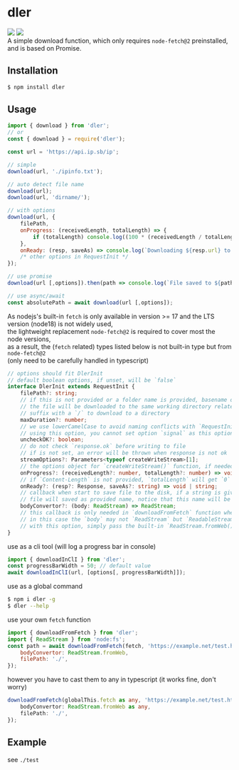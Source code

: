 # dler

[![](https://badgen.net/packagephobia/install/dler)](https://packagephobia.com/result?p=dler)
[![](https://img.shields.io/npm/v/dler)](https://www.npmjs.com/package/dler)  
A simple download function, which only requires `node-fetch@2` preinstalled, and is based on Promise.

## Installation

```sh
$ npm install dler
```

## Usage

```js
import { download } from 'dler';
// or
const { download } = require('dler');
```

```js
const url = 'https://api.ip.sb/ip';

// simple
download(url, './ipinfo.txt');

// auto detect file name
download(url);
download(url, 'dirname/');

// with options
download(url, {
    filePath,
    onProgress: (receivedLength, totalLength) => {
        if (totalLength) console.log((100 * (receivedLength / totalLength)).toFixed(2) + '%');
    },
    onReady: (resp, saveAs) => console.log(`Downloading ${resp.url} to ${saveAs}`),
    /* other options in RequestInit */
});
```

```js
// use promise
download(url [,options]).then(path => console.log(`File saved to ${path}`));

// use async/await
const absolutePath = await download(url [,options]);
```

As nodejs's built-in `fetch` is only available in version >= 17 and the LTS version (node18) is not widely used,  
the lightweight replacement `node-fetch@2` is required to cover most the node versions,  
as a result, the (`fetch` related) types listed below is not built-in type but from `node-fetch@2`  
(only need to be carefully handled in typescript)

```ts
// options should fit DlerInit
// default boolean options, if unset, will be `false`
interface DlerInit extends RequestInit {
    filePath?: string;
    // if this is not provided or a folder name is provided, basename of the requested URL will be used
    // the file will be downloaded to the same working directory related to the calling script
    // suffix with a `/` to download to a directory
    maxDuration?: number;
    // we use lowerCamelCase to avoid naming conflicts with `RequestInit`
    // using this option, you cannot set option `signal` as this option is just a wrapper of `signal`
    uncheckOK?: boolean;
    // do not check `response.ok` before writing to file
    // if is not set, an error will be thrown when response is not ok
    streamOptions?: Parameters<typeof createWriteStream>[1];
    // the options object for `createWriteStream()` function, if needed
    onProgress?: (receivedLength?: number, totalLength?: number) => void;
    // if `Content-Length` is not provided, `totalLength` will get `0`
    onReady?: (resp?: Response, saveAs?: string) => void | string;
    // callback when start to save file to the disk, if a string is given
    // file will saved as provided name, notice that this name will be the final path directly
    bodyConvertor?: (body: ReadStream) => ReadStream;
    // this callback is only needed in `downloadFromFetch` function when you use a custom `fetch` function
    // in this case the `body` may not `ReadStream` but `ReadableStream` (you need to do force cast for typescript)
    // with this option, simply pass the built-in `ReadStream.fromWeb()` function can make things work
}
```

use as a cli tool (will log a progress bar in console)

```js
import { downloadInClI } from 'dler';
const progressBarWidth = 50; // default value
await downloadInClI(url, [options[, progressBarWidth]]);
```

use as a global command

```sh
$ npm i dler -g
$ dler --help
```

use your own `fetch` function

```js
import { downloadFromFetch } from 'dler';
import { ReadStream } from 'node:fs';
const path = await downloadFromFetch(fetch, 'https://example.net/test.html', {
    bodyConvertor: ReadStream.fromWeb,
    filePath: './',
});
```

however you have to cast them to any in typescript (it works fine, don't worry)

```ts
downloadFromFetch(globalThis.fetch as any, 'https://example.net/test.html', {
    bodyConvertor: ReadStream.fromWeb as any,
    filePath: './',
});
```

## Example

see `./test`
